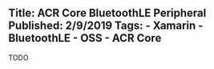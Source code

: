 Title: ACR Core BluetoothLE Peripheral
Published: 2/9/2019
Tags:
    - Xamarin
    - BluetoothLE
    - OSS
    - ACR Core
---
TODO
